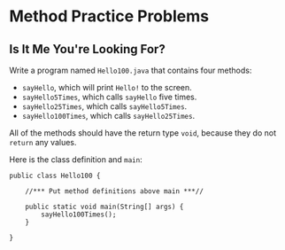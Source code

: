 # Method Practice Problems

## Is It Me You're Looking For?

Write a program named `Hello100.java` that contains four methods:

- `sayHello`, which will print `Hello!` to the screen.
- `sayHello5Times`, which calls `sayHello` five times.
- `sayHello25Times`, which calls `sayHello5Times`.
- `sayHello100Times`, which calls `sayHello25Times`.

All of the methods should have the return type `void`, because they do not `return` any values.

Here is the class definition and `main`:

```
public class Hello100 {

    //*** Put method definitions above main ***//

    public static void main(String[] args) {
        sayHello100Times();
    }

}
```
